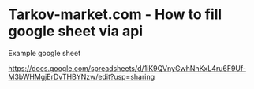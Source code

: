# Tarkov-market.com - How to fill google sheet via api

Example google sheet

https://docs.google.com/spreadsheets/d/1iK9QVnyGwhNhKxL4ru6F9Uf-M3bWHMgjErDvTHBYNzw/edit?usp=sharing
